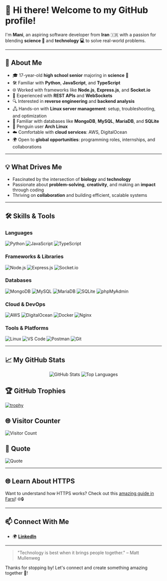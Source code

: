 # 👋 Hi there! Welcome to my GitHub profile!

I'm **Mani**, an aspiring software developer from **Iran** 🇮🇷 with a passion for blending **science 🧪** and **technology 💻** to solve real-world problems. 

---

## 🔭 **About Me**
- 🎓 17-year-old **high school senior** majoring in **science** 🧬
- 🛠️ Familiar with **Python**, **JavaScript**, and **TypeScript**
- 🌐 Worked with frameworks like **Node.js**, **Express.js**, and **Socket.io**
- 📡 Experienced with **REST APIs** and **WebSockets**
- 🔍 Interested in **reverse engineering** and **backend analysis**
- 🖧 Hands-on with **Linux server management**: setup, troubleshooting, and optimization
- 📂 Familiar with databases like **MongoDB**, **MySQL**, **MariaDB**, and **SQLite**
- 🐧 Penguin user **Arch Linux**
- ☁️ Comfortable with **cloud services**: AWS, DigitalOcean
- 🌍 Open to **global opportunities**: programming roles, internships, and collaborations

---

## 💡 **What Drives Me**
- Fascinated by the intersection of **biology** and **technology**
- Passionate about **problem-solving**, **creativity**, and making an **impact** through coding
- Thriving on **collaboration** and building efficient, scalable systems

---

## 🛠️ **Skills & Tools**
### **Languages**
![Python](https://img.shields.io/badge/Python-3776AB?style=for-the-badge&logo=python&logoColor=white)
![JavaScript](https://img.shields.io/badge/JavaScript-F7DF1E?style=for-the-badge&logo=javascript&logoColor=black)
![TypeScript](https://img.shields.io/badge/TypeScript-007ACC?style=for-the-badge&logo=typescript&logoColor=white)

### **Frameworks & Libraries**
![Node.js](https://img.shields.io/badge/Node.js-339933?style=for-the-badge&logo=nodedotjs&logoColor=white)
![Express.js](https://img.shields.io/badge/Express.js-000000?style=for-the-badge&logo=express&logoColor=white)
![Socket.io](https://img.shields.io/badge/Socket.io-010101?style=for-the-badge&logo=socketdotio&logoColor=white)

### **Databases**
![MongoDB](https://img.shields.io/badge/MongoDB-47A248?style=for-the-badge&logo=mongodb&logoColor=white)
![MySQL](https://img.shields.io/badge/MySQL-4479A1?style=for-the-badge&logo=mysql&logoColor=white)
![MariaDB](https://img.shields.io/badge/MariaDB-003545?style=for-the-badge&logo=mariadb&logoColor=white)
![SQLite](https://img.shields.io/badge/SQLite-003B57?style=for-the-badge&logo=sqlite&logoColor=white)
![phpMyAdmin](https://img.shields.io/badge/phpMyAdmin-6C78AF?style=for-the-badge&logo=phpmyadmin&logoColor=white)

### **Cloud & DevOps**
![AWS](https://img.shields.io/badge/AWS-232F3E?style=for-the-badge&logo=amazonaws&logoColor=white)
![DigitalOcean](https://img.shields.io/badge/DigitalOcean-0080FF?style=for-the-badge&logo=digitalocean&logoColor=white)
![Docker](https://img.shields.io/badge/Docker-2496ED?style=for-the-badge&logo=docker&logoColor=white)
![Nginx](https://img.shields.io/badge/Nginx-009639?style=for-the-badge&logo=nginx&logoColor=white)

### **Tools & Platforms**
![Linux](https://img.shields.io/badge/Linux-FCC624?style=for-the-badge&logo=linux&logoColor=black)
![VS Code](https://img.shields.io/badge/VS_Code-0078D4?style=for-the-badge&logo=visualstudiocode&logoColor=white)
![Postman](https://img.shields.io/badge/Postman-FF6C37?style=for-the-badge&logo=postman&logoColor=white)
![Git](https://img.shields.io/badge/Git-F05032?style=for-the-badge&logo=git&logoColor=white)

---

## 📈 **My GitHub Stats**
<p align="center">
  <img src="https://github-readme-stats.vercel.app/api?username=maniwrld&show_icons=true&theme=radical" alt="GitHub Stats" />
  <img src="https://github-readme-stats.vercel.app/api/top-langs/?username=maniwrld&layout=compact&theme=radical" alt="Top Languages" />
</p>

## 🏆 **GitHub Trophies**
[![trophy](https://github-profile-trophy.vercel.app/?username=maniwrld&theme=radical&column=7&margin-w=15&margin-h=15)](https://github.com/ryo-ma/github-profile-trophy)

## 🌐 **Visitor Counter**
![Visitor Count](https://profile-counter.glitch.me/maniwrld/count.svg)

## 💬 **Quote**
![Quote](https://quotes-github-readme.vercel.app/api?type=horizontal&theme=radical)

---

## 🌐 **Learn About HTTPS**
Want to understand how HTTPS works? Check out this [amazing guide in Farsi](https://howhttps.works/fa/)! 🌐🔒

---

## 📫 **Connect With Me**
- 🌍 [**LinkedIn**](https://linkedin.com/in/maniwrld)

---

> "Technology is best when it brings people together." – Matt Mullenweg

Thanks for stopping by! Let's connect and create something amazing together 🌟!
